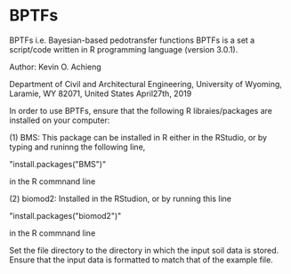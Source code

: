 # BPTFs
BPTFs i.e. Bayesian-based pedotransfer functions 
BPTFs is a set a script/code written in R programming language (version 3.0.1).

Author: Kevin O. Achieng


Department of Civil and Architectural Engineering, University of Wyoming, Laramie, WY 82071, United States 
April27th, 2019



In order to use BPTFs, ensure that the following R libraies/packages are installed on your computer:

(1) BMS: This package can be installed in R either in the RStudio, or by typing and runinng the following line,

"install.packages("BMS")" 

in the R commnand line 

(2) biomod2: Installed in the RStudion, or by running this line

"install.packages("biomod2")"  

in the R commnand line 

Set the file directory to the directory in which the input soil data is stored.
Ensure that the input data is formatted to match that of the example file. 
